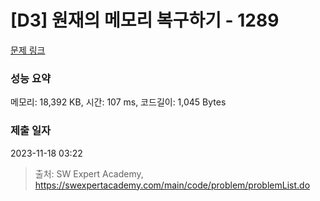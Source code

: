 # [D3] 원재의 메모리 복구하기 - 1289 

[문제 링크](https://swexpertacademy.com/main/code/problem/problemDetail.do?contestProbId=AV19AcoKI9sCFAZN) 

### 성능 요약

메모리: 18,392 KB, 시간: 107 ms, 코드길이: 1,045 Bytes

### 제출 일자

2023-11-18 03:22



> 출처: SW Expert Academy, https://swexpertacademy.com/main/code/problem/problemList.do